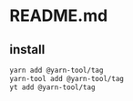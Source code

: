 # README.md

    

## install

```bash
yarn add @yarn-tool/tag
yarn-tool add @yarn-tool/tag
yt add @yarn-tool/tag
```

